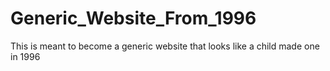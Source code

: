 # Generic_Website_From_1996
This is meant to become a generic website that looks like a child made one in 1996
